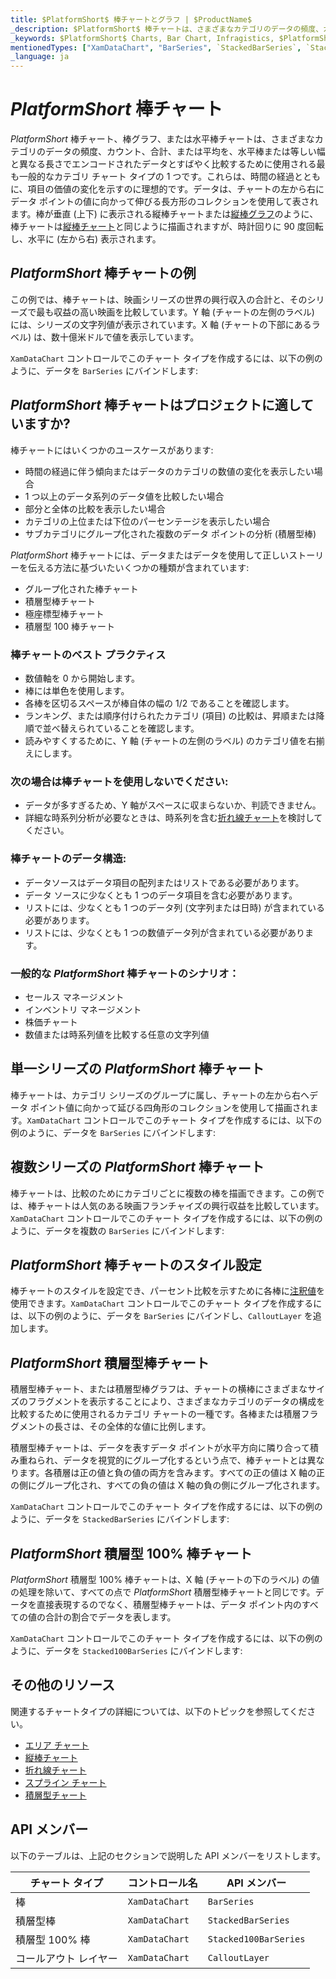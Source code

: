 ```yaml
---
title: $PlatformShort$ 棒チャートとグラフ | $ProductName$
_description: $PlatformShort$ 棒チャートは、さまざまなカテゴリのデータの頻度、カウント、合計、または平均をすばやく比較するために使用される最も一般的なカテゴリ チャート タイプの 1 つです。無料でお試しください。
_keywords: $PlatformShort$ Charts, Bar Chart, Infragistics, $PlatformShort$ チャート, 棒チャート, インフラジスティックス
mentionedTypes: ["XamDataChart", "BarSeries", `StackedBarSeries`, `Stacked100BarSeries`]
_language: ja
---
```

# $PlatformShort$ 棒チャート

$PlatformShort$ 棒チャート、棒グラフ、または水平棒チャートは、さまざまなカテゴリのデータの頻度、カウント、合計、または平均を、水平棒または等しい幅と異なる長さでエンコードされたデータとすばやく比較するために使用される最も一般的なカテゴリ チャート タイプの 1 つです。これらは、時間の経過とともに、項目の価値の変化を示すのに理想的です。データは、チャートの左から右にデータ ポイントの値に向かって伸びる長方形のコレクションを使用して表されます。棒が垂直 (上下) に表示される縦棒チャートまたは[縦棒グラフ](column-chart.md)のように、棒チャートは[縦棒チャート](column-chart.md)と同じように描画されますが、時計回りに 90 度回転し、水平に (左から右) 表示されます。

## $PlatformShort$ 棒チャートの例

この例では、棒チャートは、映画シリーズの世界の興行収入の合計と、そのシリーズで最も収益の高い映画を比較しています。Y 軸 (チャートの左側のラベル) には、シリーズの文字列値が表示されています。X 軸 (チャートの下部にあるラベル) は、数十億米ドルで値を表示しています。

`XamDataChart` コントロールでこのチャート タイプを作成するには、以下の例のように、データを `BarSeries` にバインドします:

<code-view style="height: 600px"
           data-demos-base-url="{environment:dvDemosBaseUrl}"
           iframe-src="{environment:dvDemosBaseUrl}/charts/data-chart-bar-chart-with-legend"
           alt="$PlatformShort$ 凡例付きの $PlatformShort$ 棒チャート" >
</code-view>

<div class="divider--half"></div>

## $PlatformShort$ 棒チャートはプロジェクトに適していますか?

棒チャートにはいくつかのユースケースがあります:

- 時間の経過に伴う傾向またはデータのカテゴリの数値の変化を表示したい場合
- 1 つ以上のデータ系列のデータ値を比較したい場合
- 部分と全体の比較を表示したい場合
- カテゴリの上位または下位のパーセンテージを表示したい場合
- サブカテゴリにグループ化された複数のデータ ポイントの分析 (積層型棒)

$PlatformShort$ 棒チャートには、データまたはデータを使用して正しいストーリーを伝える方法に基づいたいくつかの種類が含まれています:

- グループ化された棒チャート
- 積層型棒チャート
- 極座標型棒チャート
- 積層型 100 棒チャート

### 棒チャートのベスト プラクティス

- 数値軸を 0 から開始します。
- 棒には単色を使用します。
- 各棒を区切るスペースが棒自体の幅の 1/2 であることを確認します。
- ランキング、または順序付けられたカテゴリ (項目) の比較は、昇順または降順で並べ替えられていることを確認します。
- 読みやすくするために、Y 軸 (チャートの左側のラベル) のカテゴリ値を右揃えにします。

### 次の場合は棒チャートを使用しないでください:

- データが多すぎるため、Y 軸がスペースに収まらないか、判読できません。
- 詳細な時系列分析が必要なときは、時系列を含む[折れ線チャート](line-chart.md)を検討してください。

### 棒チャートのデータ構造:

- データソースはデータ項目の配列またはリストである必要があります。
- データ ソースに少なくとも 1 つのデータ項目を含む必要があります。
- リストには、少なくとも 1 つのデータ列 (文字列または日時) が含まれている必要があります。
- リストには、少なくとも 1 つの数値データ列が含まれている必要があります。

### 一般的な $PlatformShort$ 棒チャートのシナリオ：

- セールス マネージメント
- インベントリ マネージメント
- 株価チャート
- 数値または時系列値を比較する任意の文字列値

<div class="divider--half"></div>

## 単一シリーズの $PlatformShort$ 棒チャート

棒チャートは、カテゴリ シリーズのグループに属し、チャートの左から右へデータ ポイント値に向かって延びる四角形のコレクションを使用して描画されます。`XamDataChart` コントロールでこのチャート タイプを作成するには、以下の例のように、データを `BarSeries` にバインドします:

<code-view style="height: 600px"
           data-demos-base-url="{environment:dvDemosBaseUrl}"
           iframe-src="{environment:dvDemosBaseUrl}/charts/data-chart-bar-chart-single-source"
           alt="$PlatformShort$ 単一シリーズの $PlatformShort$ 棒チャート" >
</code-view>

<div class="divider--half"></div>

## 複数シリーズの $PlatformShort$ 棒チャート

棒チャートは、比較のためにカテゴリごとに複数の棒を描画できます。この例では、棒チャートは人気のある映画フランチャイズの興行収益を比較しています。`XamDataChart` コントロールでこのチャート タイプを作成するには、以下の例のように、データを複数の `BarSeries` にバインドします:

<code-view style="height: 600px"
           data-demos-base-url="{environment:dvDemosBaseUrl}"
           iframe-src="{environment:dvDemosBaseUrl}/charts/data-chart-bar-chart-multiple-sources"
           alt="$PlatformShort$ 複数シリーズの $PlatformShort$ 棒チャート" >
</code-view>

<div class="divider--half"></div>

## $PlatformShort$ 棒チャートのスタイル設定

棒チャートのスタイルを設定でき、パーセント比較を示すために各棒に[注釈値](../features/chart-annotations.md)を使用できます。`XamDataChart` コントロールでこのチャート タイプを作成するには、以下の例のように、データを `BarSeries` にバインドし、`CalloutLayer` を追加します。

<code-view style="height: 600px"
           data-demos-base-url="{environment:dvDemosBaseUrl}"
           iframe-src="{environment:dvDemosBaseUrl}/charts/data-chart-bar-chart-styling"
           alt="$PlatformShort$ 棒チャートのスタイル設定" >
</code-view>

<div class="divider--half"></div>

## $PlatformShort$ 積層型棒チャート

積層型棒チャート、または積層型棒グラフは、チャートの横棒にさまざまなサイズのフラグメントを表示することにより、さまざまなカテゴリのデータの構成を比較するために使用されるカテゴリ チャートの一種です。各棒または積層フラグメントの長さは、その全体的な値に比例します。

積層型棒チャートは、データを表すデータ ポイントが水平方向に隣り合って積み重ねられ、データを視覚的にグループ化するという点で、棒チャートとは異なります。各積層は正の値と負の値の両方を含みます。すべての正の値は X 軸の正の側にグループ化され、すべての負の値は X 軸の負の側にグループ化されます。

`XamDataChart` コントロールでこのチャート タイプを作成するには、以下の例のように、データを `StackedBarSeries` にバインドします:

<code-view style="height: 600px"
           data-demos-base-url="{environment:dvDemosBaseUrl}"
           iframe-src="{environment:dvDemosBaseUrl}/charts/data-chart-stacked-bar-chart"
           alt="$PlatformShort$ 積層型棒チャート" >
</code-view>

<div class="divider--half"></div>

## $PlatformShort$ 積層型 100% 棒チャート

$PlatformShort$ 積層型 100% 棒チャートは、X 軸 (チャートの下のラベル) の値の処理を除いて、すべての点で $PlatformShort$ 積層型棒チャートと同じです。データを直接表現するのでなく、積層型棒チャートは、データ ポイント内のすべての値の合計の割合でデータを表します。

`XamDataChart` コントロールでこのチャート タイプを作成するには、以下の例のように、データを `Stacked100BarSeries` にバインドします:

<code-view style="height: 600px"
           data-demos-base-url="{environment:dvDemosBaseUrl}"
           iframe-src="{environment:dvDemosBaseUrl}/charts/data-chart-stacked-100-bar-chart"
           alt="$PlatformShort$ 積層型 100 棒チャート" >
</code-view>

<div class="divider--half"></div>

## その他のリソース

関連するチャートタイプの詳細については、以下のトピックを参照してください。

- [エリア チャート](area-chart.md)
- [縦棒チャート](column-chart.md)
- [折れ線チャート](line-chart.md)
- [スプライン チャート](spline-chart.md)
- [積層型チャート](stacked-chart.md)

## API メンバー

以下のテーブルは、上記のセクションで説明した API メンバーをリストします。

チャート タイプ       | コントロール名   | API メンバー
-----------------|----------------|------------
棒              | `XamDataChart` | `BarSeries`
積層型棒      | `XamDataChart` | `StackedBarSeries`
積層型 100% 棒 | `XamDataChart` | `Stacked100BarSeries`
コールアウト レイヤー    | `XamDataChart` | `CalloutLayer`
